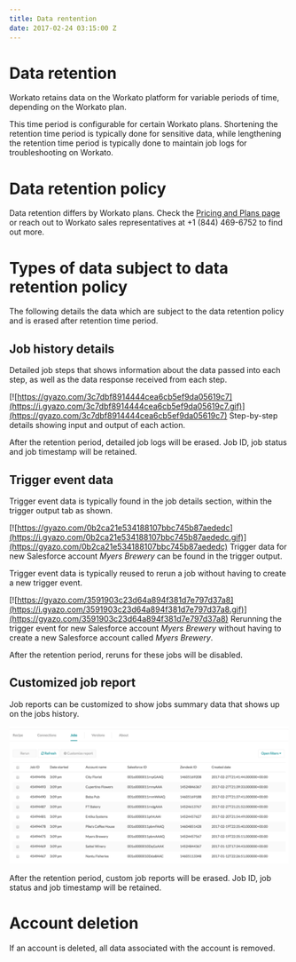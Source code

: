 ```yaml
---
title: Data rentention
date: 2017-02-24 03:15:00 Z
---
```


# Data retention
Workato retains data on the Workato platform for variable periods of time, depending on the Workato plan.

This time period is configurable for certain Workato plans. Shortening the retention time period is typically done for sensitive data, while lengthening the retention time period is typically done to maintain job logs for troubleshooting on Workato.

# Data retention policy
Data retention differs by Workato plans. Check the [Pricing and Plans page](https://www.workato.com/pricing?audience=general) or reach out to Workato sales representatives at +1 (844) 469-6752 to find out more.

# Types of data subject to data retention policy
The following details the data which are subject to the data retention policy and is erased after retention time period.

## Job history details
Detailed job steps that shows information about the data passed into each step, as well as the data response received from each step.

[![https://gyazo.com/3c7dbf8914444cea6cb5ef9da05619c7](https://i.gyazo.com/3c7dbf8914444cea6cb5ef9da05619c7.gif)](https://gyazo.com/3c7dbf8914444cea6cb5ef9da05619c7)
Step-by-step details showing input and output of each action.

After the retention period, detailed job logs will be erased. Job ID, job status and job timestamp will be retained.

## Trigger event data
Trigger event data is typically found in the job details section, within the trigger output tab as shown.

[![https://gyazo.com/0b2ca21e534188107bbc745b87aededc](https://i.gyazo.com/0b2ca21e534188107bbc745b87aededc.gif)](https://gyazo.com/0b2ca21e534188107bbc745b87aededc)
Trigger data for new Salesforce account *Myers Brewery* can be found in the trigger output.

Trigger event data is typically reused to rerun a job without having to create a new trigger event.

[![https://gyazo.com/3591903c23d64a894f381d7e797d37a8](https://i.gyazo.com/3591903c23d64a894f381d7e797d37a8.gif)](https://gyazo.com/3591903c23d64a894f381d7e797d37a8)
Rerunning the trigger event for new Salesforce account *Myers Brewery* without having to create a new Salesforce account called *Myers Brewery*.

After the retention period, reruns for these jobs will be disabled.

## Customized job report
Job reports can be customized to show jobs summary data that shows up on the jobs history.

![Custom job report](/_uploads/data-retention-docs/custom_job_report.png)

After the retention period, custom job reports will be erased. Job ID, job status and job timestamp will be retained.

# Account deletion
If an account is deleted, all data associated with the account is removed.